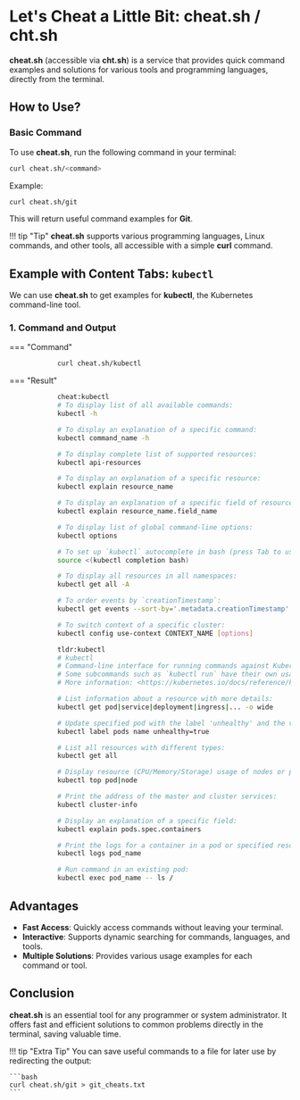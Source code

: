 
# Let's Cheat a Little Bit: cheat.sh / cht.sh

**cheat.sh** (accessible via **cht.sh**) is a service that provides quick command examples and solutions for various tools and programming languages, directly from the terminal.

## How to Use?

### Basic Command

To use **cheat.sh**, run the following command in your terminal:

```bash
curl cheat.sh/<command>
```

Example:

```bash
curl cheat.sh/git
```

This will return useful command examples for **Git**.

!!! tip "Tip"
    **cheat.sh** supports various programming languages, Linux commands, and other tools, all accessible with a simple **curl** command.

## Example with Content Tabs: `kubectl`

We can use **cheat.sh** to get examples for **kubectl**, the Kubernetes command-line tool.

### 1. **Command and Output**

=== "Command"

```bash
            curl cheat.sh/kubectl
```

=== "Result"

```bash
            cheat:kubectl 
            # To display list of all available commands:
            kubectl -h

            # To display an explanation of a specific command:
            kubectl command_name -h

            # To display complete list of supported resources:
            kubectl api-resources

            # To display an explanation of a specific resource:
            kubectl explain resource_name

            # To display an explanation of a specific field of resource:
            kubectl explain resource_name.field_name

            # To display list of global command-line options:
            kubectl options

            # To set up `kubectl` autocomplete in bash (press Tab to use):
            source <(kubectl completion bash)

            # To display all resources in all namespaces:
            kubectl get all -A

            # To order events by `creationTimestamp`:
            kubectl get events --sort-by='.metadata.creationTimestamp'

            # To switch context of a specific cluster:
            kubectl config use-context CONTEXT_NAME [options]

            tldr:kubectl 
            # kubectl
            # Command-line interface for running commands against Kubernetes clusters.
            # Some subcommands such as `kubectl run` have their own usage documentation.
            # More information: <https://kubernetes.io/docs/reference/kubectl/>.

            # List information about a resource with more details:
            kubectl get pod|service|deployment|ingress|... -o wide

            # Update specified pod with the label 'unhealthy' and the value 'true':
            kubectl label pods name unhealthy=true

            # List all resources with different types:
            kubectl get all

            # Display resource (CPU/Memory/Storage) usage of nodes or pods:
            kubectl top pod|node

            # Print the address of the master and cluster services:
            kubectl cluster-info

            # Display an explanation of a specific field:
            kubectl explain pods.spec.containers

            # Print the logs for a container in a pod or specified resource:
            kubectl logs pod_name

            # Run command in an existing pod:
            kubectl exec pod_name -- ls /
```

## Advantages

- **Fast Access**: Quickly access commands without leaving your terminal.
- **Interactive**: Supports dynamic searching for commands, languages, and tools.
- **Multiple Solutions**: Provides various usage examples for each command or tool.

## Conclusion

**cheat.sh** is an essential tool for any programmer or system administrator. It offers fast and efficient solutions to common problems directly in the terminal, saving valuable time.

!!! tip "Extra Tip"
    You can save useful commands to a file for later use by redirecting the output:
    
    ```bash
    curl cheat.sh/git > git_cheats.txt
    ```

